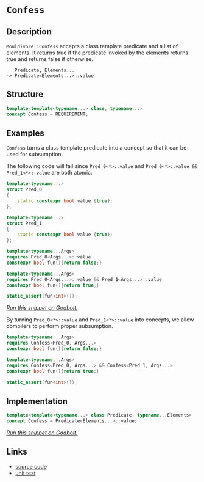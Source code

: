 <!-- Copyright 2024 Feng Mofan
SPDX-License-Identifier: Apache-2.0 -->

# `Confess`

## Description

`Mouldivore::Confess` accepts a class template predicate and a list of elements.
It returns true if the predicate invoked by the elements returns true and returns false if otherwise.

<pre><code>   Predicate, Elements...
-> Predicate&lt;Elements...&gt;::value</code></pre>

## Structure

```C++
template<template<typename...> class, typename...>
concept Confess = REQUIREMENT;
```

## Examples

`Confess` turns a class template predicate into a concept so that it can be used for subsumption.

The following code will fail since `Pred_0<*>::value` and `Pred_0<*>::value && Pred_1<*>::value` are both atomic:

```C++
template<typename...>
struct Pred_0
{
    static constexpr bool value {true};
};

template<typename...>
struct Pred_1
{
    static constexpr bool value {true};
};

template<typename...Args>
requires Pred_0<Args...>::value
constexpr bool fun(){return false;}

template<typename...Args>
requires Pred_0<Args...>::value && Pred_1<Args...>::value
constexpr bool fun(){return true;}

static_assert(fun<int>());
```

[*Run this snippet on Godbolt.*](https://godbolt.org/#z:OYLghAFBqd5QCxAYwPYBMCmBRdBLAF1QCcAaPECAMzwBtMA7AQwFtMQByARg9KtQYEAysib0QXACx8BBAKoBnTAAUAHpwAMvAFYTStJg1DIApACYAQuYukl9ZATwDKjdAGFUtAK4sGIMwDspK4AMngMmAByPgBGmMT%2BXKQADqgKhE4MHt6%2BeqnpjgJhEdEscQlJdpgOmUIETMQE2T5%2BgbaY9oUMdQ0ExVGx8Ym29Y3NuZWjfeEDZUNcAJS2qF7EyOwcBJgsyQZbJgDMbgQAnsmMrJgAdDeH2CYaAIIKBMReDgDUysSY6AD6GgejxMASsTw%2BEI%2BLyYjmQHzQDBemFUyWIHxiqE8HwAbmIvJgPiCLK98SCACKHMHAgIUg5UoFbHZ7TCHY5nC5sG5XO5Al5vT7fX5/LhAolAyFQ%2Bqw%2BECJEotEYrG47wEokklk0ymizV00VPRm7GEso6nc7MTk3R7EYAKHlPH4ARy8eB%2BCi%2BP3%2BgKOVptXLuIBAytJTwRctR6MxtA%2BVC8DAgCyJPwIqwY0bESi1mqeDO2hv2JvZ5uuluttoO93tmCdLswbsFntZPoUfvLAaDqrMADZzJ33UKRd7Sy3sG28SyQ7KtvKI1iY3GE6CkymPurMxTs09obC/kwFEpGtRY6zwgQ7vGE7qnhwlrROABWXh%2BDhaUioThuazWKErNYdg48UgCE0a8lgAaxAO9JCuDRJC4AIDg0O8NC7TszAADjQ/ROEkXgWAkDQNFIJ8XzfDheAUEBCKA59r1IOBYBgRAQBWAhki8AhyEoNAdjoeJIkuThVDQzsAFpO0kD5gGQOEpCuMxeF%2BQgSDwdA9H4QQRDEdgpBkQRFBUdQaNIXQkgAd2IJhkk4Hgb3vR9gNfTgAHl2LYggPlQKgPiE0TxMk6SPlkswPggDwePoNFzH/BZeGorQlggJBuOSXiyAoCBktSkBgCkMw%2BDoLZiAoiAYgcmJwgaE5rN4crmGIE4nJibRqmogDuLYQQnIYWgqqMrAYi8YA3DEWgKO4XgsBYQxgHEPqaxqbFawc5FqnYjYAJPDoHNoPAYgs%2BqPCwBzXjwPDxtIRbiAxJQyW2aadqMYClioAwbQANTwTBTKcs1qt04RRHEHT1PkJQ1Ackz9GmlBP0sfRdooyAllQZIujGkSXnQQ4yVMSxrDMEjLuIFSlqR9pOkyFwGHcTwWj0UIZlKco8jSDIBHGPwknyNmGH6Jn5nJlraimDm9CqGoBB6Ro%2BcGCoRl6UXJl6GW5gqJYFB/dYJFsjgHyIhzSO84SxIkqSZKg4KIFwJTIrMaLYqepYEEwJgsASeNSHAyQDiuABOA4AkkGCzEkTsCLvTtfawjgcNIPD/yuTsuE7NDfbQ5PIK4O9/c7fWjNI8jKMAp66MYxLmNc9jOIy1Bwr4gSOAaFhsQCESmHhAwjEC32ri4aCFPwIhidUpIQc0oHpBB/TwaM3Q8vMyzqp1vXiN4UiXNY9iPK8puW7bjvpu73voJCsKUoiwk7bMGLi5ohKktr8/4mrzKIpAXfW%2BQTuct9rhCJoWghViqlSMrVSqf0wH1Uas1Bwf12qMAIF1HqDl%2BqDWGrQUaf1Jr3Q2C%2BfAPwFpLSMitZAa0/qbVvEZHae1KqHVwbFYmZ0AKXWupgW6U0jAPVAHfPgr0FAfS%2Bj9Rgf0x6A20pPWQ09DIvjnlDR6uMrBw2oYjD2KM0acAxgQLGBwcawwsATNeRMSYqPVh0IWzgICuEVsEamKtmZc1Zl0ax3Muh2IFuLLoUsmi0wmILCW3QphuLltCMYPjOby2lozWW2tlirC1osaOK8DacA%2BB/feX9D5cB7n3DQIVrZD0vvbW%2B8UnYuzdpQHWsd449xggEbOAR4KSBDuJJIq9HJkVsEXOKtF6JMRYm5F%2Bj9Ur8TYJwJufkWAKGxHCbEWSrjMheAPG2Kk1KyHHuI/6UiIYgAOKQBeVlxrL3svnZyld3KeVScQFgEypkzLmQs9yoUhkXyigcG%2B3T74oGec/dKr8hjTOSMkP4szfZ/AeTuK54l8qAPiMAsqFV6oQIRQ1JqLU4G1w6og7qvU8GYAGkNEaY0ALYM4fQ0g%2BChaLTGi%2BEhZDzoUO2rtfaJw6HHUYX9FhaQ2F3U4eEbh8VeFMHep9b6v1zqiK0hICRekwbSJ0DsuRxg9HwxiCY18qNMhjQAPSYxhnjSwBjXxGKwGqjxlNLHU2sQzEo0SHEFEyM4xxmQglizMf4rx1izWS0CVE1WYsRZhP9crX19j1aa20kcvOJEUnjIkpM6ZOJ7lGheHkweJBCmLAdnfUprshge0oVU/wPcDgHDvEhWCBES0BBTlGtenBC5UUdp7EAkg7x%2BzvGhLsvtJC%2B3ggHLguzKEHGOdGjpHydbyVre0rNJSLqwsppIIAA)

By turning `Pred_0<*>::value` and `Pred_1<*>::value` into concepts, we allow compilers to perform proper subsumption.

```C++
template<typename...Args>
requires Confess<Pred_0, Args...>
constexpr bool fun(){return false;}

template<typename...Args>
requires Confess<Pred_0, Args...> && Confess<Pred_1, Args...>
constexpr bool fun(){return true;}

static_assert(fun<int>());
```

## Implementation

```C++
template<template<typename...> class Predicate, typename...Elements>
concept Confess = Predicate<Elements...>::value;
```

[*Run this snippet on Godbolt.*](https://godbolt.org/#z:OYLghAFBqd5QCxAYwPYBMCmBRdBLAF1QCcAaPECAMzwBtMA7AQwFtMQByARg9KtQYEAysib0QXACx8BBAKoBnTAAUAHpwAMvAFYTStJg1DIApACYAQuYukl9ZATwDKjdAGFUtAK4sGEs6SuADJ4DJgAcj4ARpjEIACspAAOqAqETgwe3r7%2ByanpAiFhkSwxcYl2mA4ZQgRMxARZPn5cAZXVArX1BEUR0bEJtnUNTTmtQ929JWUJAJS2qF7EyOwcBJgsSQbrJgDMbuub25h7BwCeSYysmAB0d3vYANTIBgoKj8rEmPii66SPBAuVzYdxu2HobEECgeJg0AEE0AwVkkCI8PAwqJg3o89gARD5fH5MHb7cEbRgEBSgh4gEAANzEXhOuys8NhcIA9AAqHm8vn8jns7m8x4AFSxlMefMF8OF/PlPJlcPZhy2xOZ50uzBB9122HZCgIxC8DgJ3wA%2Bhp2SYAOysuGPR2PQ3EvDIZ4CQ2YVRJYiPKKoTyPBneTA4u1Gpm23F7e3R2PW%2BGq46nQFa67UvUGyOmz4WrjWu3sp3OuqOd2Ir0%2Bv0BoMhpnhiyRk42mMswttuNJjZqkma4G3O5w4jAaFZ%2BFfACOXjwX3e6Mxb1OefQlv%2Bw9Hmf18Mr62r/sDtEeVC8DAgs1tFi%2BBCWDGPYiUCdbibhyfVqaB2sHNw3Y%2B3w8wadZyxNEBEXMc3BXNdHl/LccTMAA2cwENAjEsQgqCuHXEcqV1f9d29X0DyDE8zwvO1r1vAFjWZKxnzZeEXXLc0mDeWICGoU9TlCAgHnPC923hDh5loTh4l4PwOC0UhUE4NxrGsZ1FmWMNzF2HhSAITRhPmABrBJJBuDRJC4G1dg0eINEQhCzAADls/ROEkXgWAkDQNFISTpNkjheAUEAPK0qThNIOBYBgRAQEWAgki8AhyEoNBNjoWJwmuThVFshCAFoEMkR5gGQd0pBuMxeG%2BQgSDwdA9H4QQRDEdgpBkQRFBUdRgtIXQsIAd2IJgkk4HgRLEiTtJkzgAHk4ti1FUCoR5MpyvKCqKx4SrMR4IA8ZL6D9NSuFmXggq0eYICQJKkhSsgKAgS7rpAYApACGhaHWYh/IgKJxqiUJ6jOIbeF%2B5hiDOSaom0Kogo0pLIQISaGFoAHOqwKIvGANwxFofzuF4LAWEMYBxBR4DqjpLFxu9Ko4tWDSeMwUTOtoPAon60GPCwcajTwVzcdIcniADJRcQ2QnmaMbT5ioAxRwANTwTAesmrVAZa4RRHEZq6vkJQ1HG7r9EJlAFMsfQWf8yB5lQFEMhx7LDXQPFTEsawzG8gXiGqinLdsBmoYyFwGHcTxmj0YJQj6UoBiwlI0kcARRhaPI44yKZ%2BjiLD2njhguhGEOxl9%2Bxs9znoI%2BmaOJjz7Ik5dBo06jjP5gUZSVgkEaOHEzzxp8xasty/LCuKwzNogXBKv2sx1KOzTJfmBBMCYLA4nPUh9MkXYbgATl2G1JGMsxJAQ9z4gQzfHI4ZzSFc9SbgQrgENszfbPv%2BITPibeEK7zqfL8gKZ%2BCs6EVzpRRmnFBKd1UC7VSulDg9QWB0htNlJgzwDBGHWpvG4XAjLlXwEQT2NUsLawapraQ2s2p606roAIfUBqA3bp3LyvAfLTRinFR481HhwIQUglBhN0GYKMltHaV09rwV2GYaeJ0QrAPuntcBsiBhcMQS8QmXBN5cA8q9d6n1vqdWBv9VW%2BjQbg0hg4VWsMKQIyRuNVG6NMa0GxqrfGYtVjSXwF8MmFNOpU2QDTVW9NGbSWZqzf6HNXHHU9rzDSAshaYBFgTIw4tQAAL4DLBQ8tFbK0YKrIhGsmqkNkOQjq0kqGGwls7KwptgkWxXtbbOdsHZOxNhYN2TCPZexqU3P2HQ/AQFcInMOQd64zBjvkbOAzRkp0KGXdOegs41GGI0fONdunF0WcMiutclnVzmesmZDc24LCWK3Q658GHd04Jw4g8DEHIJUWgtRAiNBbTHngsRh1jqz1IPPReAwV6M0vtfDBxkbTvxtGZSQB88pYUYRNXytg/5SMAfAYB0VZryMgSI6BbBOBwJWiwBQdJ3R0keccQ0ODx7VVqrIYh%2BS1ZFP1iAXYpAaGDVxvQsa38pqgLmgtPF%2BUCVEuDKS9UhohGYuumI3YkjJahQuhKuRt0FFxCJUkJI5oSWb3NGSggLFrl5T4HQbRlBdHSSMcjDS5qTFQ3MZAuGVjkZuMwGjDGWMcYaWcYk8JpB3H%2B3JjjaSPi/F8wCeNYJbMzhhK5pE1WMTUhxNFok0IyTTqpKYHLBWSsVZ81yY1CQBTWq62KToJlZTjDNLNlETpMkbaek4ByB2xsXaWFaTJdpWBq3zOcH0oOEzAhDP2SM5OBRMjLL0LHEdGyM6F39p0RZfau05z2cUWZmd51jrXZMQd0cm4tyahyr%2B3lLn8seIK4lIr1hitHrgkg7yZUALngvJelB26ApAGYDBuxdjxEsiZdyX6bQP0PUwzgv9ApfLXvELe8RbKIU3pITeZkd5cGZYzXYnKj3wqRe3MqwG4WfIffzWIaRnCSCAA%3D)

## Links

- [source code](../../../../conceptrodon/mouldivore/concepts/confess.hpp)
- [unit test](../../../../tests/unit/concepts/mouldivore/confess.test.hpp)

